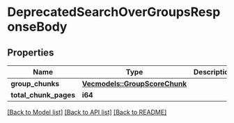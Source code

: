 # DeprecatedSearchOverGroupsResponseBody

## Properties

Name | Type | Description | Notes
------------ | ------------- | ------------- | -------------
**group_chunks** | [**Vec<models::GroupScoreChunk>**](GroupScoreChunk.md) |  | 
**total_chunk_pages** | **i64** |  | 

[[Back to Model list]](../README.md#documentation-for-models) [[Back to API list]](../README.md#documentation-for-api-endpoints) [[Back to README]](../README.md)


